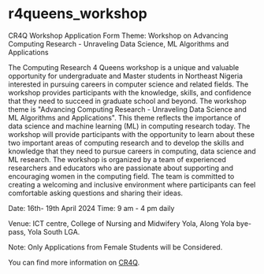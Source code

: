 # r4queens_workshop
CR4Q Workshop Application Form
Theme: Workshop
on Advancing Computing Research - Unraveling Data Science, ML Algorithms and
Applications

The Computing Research 4 Queens workshop is a unique and valuable opportunity for undergraduate and Master students in Northeast Nigeria interested in pursuing careers in computer science and related fields. The workshop provides participants with the knowledge, skills, and confidence that they need to succeed in graduate school and beyond. The workshop theme is "Advancing Computing Research - Unraveling Data Science and ML Algorithms and Applications". This theme reflects the importance of data science and machine learning (ML) in computing research today. The workshop will provide participants with the opportunity to learn about these two important areas of computing research and to develop the skills and knowledge that they need to pursue careers in computing, data science and ML research. The workshop is organized by a team of experienced researchers and educators who are passionate about supporting and encouraging women in the computing field. The team is committed to creating a welcoming and inclusive environment where participants can feel comfortable asking questions and sharing their ideas.

Date: 16th- 19th April 2024
Time: 9 am - 4 pm daily

Venue: ICT centre, College of Nursing and Midwifery Yola, Along Yola bye-pass, Yola South LGA.

Note: Only Applications from Female Students will be Considered.

You can find more information on [CR4Q](https://cr4q.org/).


